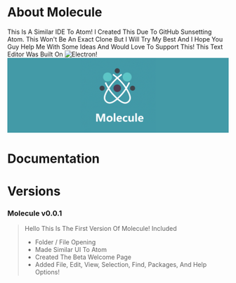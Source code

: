 # About Molecule
This Is A Similar IDE To Atom! I Created This Due To GitHub Sunsetting Atom. This Won't Be An Exact Clone But I Will Try My Best And I Hope You Guy Help Me With Some Ideas And Would Love To Support This! This Text Editor Was Built On ![Electron](https://github.com/electron/electron)!
![alt text](https://raw.githubusercontent.com/TheMrRedstone/Molecule/main/Assets/MoleculeBanner.png)

# Documentation

# Versions
>
### Molecule v0.0.1
> Hello This Is The First Version Of Molecule!
> Included
> - Folder / File Opening
> - Made Similar UI To Atom
> - Created The Beta Welcome Page
> - Added File, Edit, View, Selection, Find, Packages, And Help Options!
